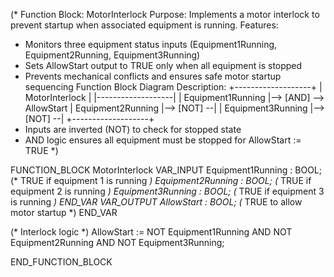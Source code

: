 (* Function Block: MotorInterlock
   Purpose: Implements a motor interlock to prevent startup when associated equipment is running.
   Features:
   - Monitors three equipment status inputs (Equipment1Running, Equipment2Running, Equipment3Running)
   - Sets AllowStart output to TRUE only when all equipment is stopped
   - Prevents mechanical conflicts and ensures safe motor startup sequencing
   Function Block Diagram Description:
   +-------------------+
   |   MotorInterlock  |
   |-------------------|
   | Equipment1Running |--> [AND] --> AllowStart
   | Equipment2Running |--> [NOT] --|
   | Equipment3Running |--> [NOT] --|
   +-------------------+
   - Inputs are inverted (NOT) to check for stopped state
   - AND logic ensures all equipment must be stopped for AllowStart := TRUE
*)

FUNCTION_BLOCK MotorInterlock
VAR_INPUT
    Equipment1Running : BOOL;    (* TRUE if equipment 1 is running *)
    Equipment2Running : BOOL;    (* TRUE if equipment 2 is running *)
    Equipment3Running : BOOL;    (* TRUE if equipment 3 is running *)
END_VAR
VAR_OUTPUT
    AllowStart : BOOL;           (* TRUE to allow motor startup *)
END_VAR

(* Interlock logic *)
AllowStart := NOT Equipment1Running AND NOT Equipment2Running AND NOT Equipment3Running;

END_FUNCTION_BLOCK
